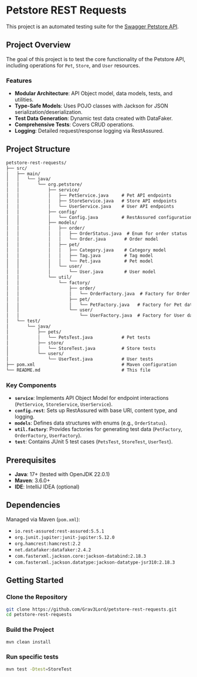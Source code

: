 # Petstore REST Requests

This project is an automated testing suite for the [Swagger Petstore API](https://petstore.swagger.io/).

## Project Overview

The goal of this project is to test the core functionality of the Petstore API, including operations for `Pet`, `Store`, and `User` resources.

### Features
- **Modular Architecture**: API Object model, data models, tests, and utilities.
- **Type-Safe Models**: Uses POJO classes with Jackson for JSON serialization/deserialization.
- **Test Data Generation**: Dynamic test data created with DataFaker.
- **Comprehensive Tests**: Covers CRUD operations.
- **Logging**: Detailed request/response logging via RestAssured.

## Project Structure
```markdown
petstore-rest-requests/
├── src/
│   ├── main/
│   │   └── java/
│   │       └── org.petstore/
│   │           ├── service/
│   │           │   ├── PetService.java     # Pet API endpoints
│   │           │   ├── StoreService.java   # Store API endpoints
│   │           │   └── UserService.java    # User API endpoints
│   │           ├── config/
│   │           │   └── Config.java         # RestAssured configuration
│   │           ├── models/
│   │           │   ├── order/
│   │           │   │   ├── OrderStatus.java  # Enum for order status
│   │           │   │   └── Order.java       # Order model
│   │           │   ├── pet/
│   │           │   │   ├── Category.java    # Category model
│   │           │   │   ├── Tag.java         # Tag model
│   │           │   │   └── Pet.java         # Pet model
│   │           │   └── user/
│   │           │       └── User.java        # User model
│   │           └── util/
│   │               └── factory/
│   │                   ├── order/
│   │                   │   └── OrderFactory.java  # Factory for Order data
│   │                   ├── pet/
│   │                   │   └── PetFactory.java   # Factory for Pet data
│   │                   └── user/
│   │                       └── UserFactory.java  # Factory for User data
│   └── test/
│       └── java/
│           ├── pets/
│           │   └── PetsTest.java           # Pet tests
│           ├── store/
│           │   └── StoreTest.java          # Store tests
│           └── users/
│               └── UserTest.java           # User tests
├── pom.xml                                 # Maven configuration
└── README.md                               # This file
```


### Key Components
- **`service`**: Implements API Object Model for endpoint interactions (`PetService`, `StoreService`, `UserService`).
- **`config.rest`**: Sets up RestAssured with base URI, content type, and logging.
- **`models`**: Defines data structures with enums (e.g., `OrderStatus`).
- **`util.factory`**: Provides factories for generating test data (`PetFactory`, `OrderFactory`, `UserFactory`).
- **`test`**: Contains JUnit 5 test cases (`PetsTest`, `StoreTest`, `UserTest`).

## Prerequisites

- **Java**: 17+ (tested with OpenJDK 22.0.1)
- **Maven**: 3.6.0+
- **IDE**: IntelliJ IDEA (optional)

## Dependencies

Managed via Maven (`pom.xml`):
- `io.rest-assured:rest-assured:5.5.1`
- `org.junit.jupiter:junit-jupiter:5.12.0`
- `org.hamcrest:hamcrest:2.2`
- `net.datafaker:datafaker:2.4.2`
- `com.fasterxml.jackson.core:jackson-databind:2.18.3`
- `com.fasterxml.jackson.datatype:jackson-datatype-jsr310:2.18.3`

## Getting Started

### Clone the Repository
```bash
git clone https://github.com/Grav3Lord/petstore-rest-requests.git
cd petstore-rest-requests
```
### Build the Project
```bash
mvn clean install
```

### Run specific tests

```bash
mvn test -Dtest=StoreTest
```
